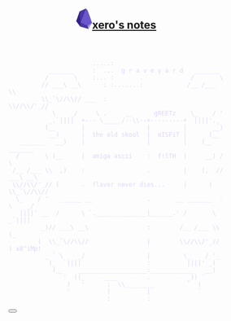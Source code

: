 <div class="markdown-reading-view" style="width: 100%; height: 100%; "><div class="markdown-preview-view markdown-rendered node-insert-event is-readable-line-width show-indentation-guide show-properties midnight topaz hide-meta" style="tab-size: 4;"><div class="markdown-preview-sizer markdown-preview-section rve-block-selector" ></div><nav id="thenav"><header id="navtitle"><h2><a href="index.html"><svg id="logo" width="31" height="40" viewBox="0 0 31 40" version="1.1" xmlns="http://www.w3.org/2000/svg" xmlns:xlink="http://www.w3.org/1999/xlink" xml:space="preserve" xmlns:serif="http://www.serif.com/" style="fill-rule:evenodd;clip-rule:evenodd;stroke-linejoin:round;stroke-miterlimit:2;"><g transform="matrix(0.237232,-0.0348373,-0.0289701,-0.197278,-32.8929,48.2385)"><path d="M239.22,0L175.82,35.04L150,90.9L189.14,180.94L244.7,200L254.88,179.6L276,52.78L239.22,0Z" style="fill:rgb(52,32,140);fill-rule:nonzero;"/></g><g transform="matrix(0.237232,-0.0348373,-0.0289701,-0.197278,-32.8929,48.2385)"><clipPath id="_clip1"><path d="M276,52.78L236.88,28.82L182.86,71.4L244.7,200L254.88,179.6L276,52.78Z" clip-rule="nonzero"/></clipPath><g clip-path="url(#_clip1)"><g transform="matrix(4.1263,-0.728661,-0.605944,-4.96198,164.956,215.391)"><use xlink:href="#_Image2" x="8.419" y="0.258" width="23px" height="35px"/></g></g></g><g transform="matrix(0.237232,-0.0348373,-0.0289701,-0.197278,-32.8929,48.2385)"><path d="M276,52.78L239.22,0L236.88,28.82L276,52.78Z" style="fill:rgb(175,159,244);fill-rule:nonzero;"/></g><g transform="matrix(0.237232,-0.0348373,-0.0289701,-0.197278,-32.8929,48.2385)"><path d="M236.88,28.82L239.22,0L175.82,35.04L182.86,71.4L236.88,28.82Z" style="fill:rgb(74,55,160);fill-rule:nonzero;"/></g><g transform="matrix(0.237232,-0.0348373,-0.0289701,-0.197278,-32.8929,48.2385)"><path d="M182.86,71.4L189.14,180.94L244.7,200L182.86,71.4Z" style="fill:rgb(74,55,160);fill-rule:nonzero;"/></g><defs><image id="_Image2" width="23px" height="35px" xlink:href="data:image/png;base64,iVBORw0KGgoAAAANSUhEUgAAABcAAAAjCAYAAAB/wZEbAAAACXBIWXMAAA7EAAAOxAGVKw4bAAAAUElEQVRIiWPMCTvzn4GKYMoqE0YYm4maBqMDqhuOHBJDy+Wjhg9Dw2HJcei5fNTwgTOckdrlOTIYusEyavio4aOGjxo+ajjdDGehhaGw3gUAweoNYZOwfssAAAAASUVORK5CYII="/></defs></svg><span class="ghost">xero's notes</span></a></h2></header><aside id="navmenu"><section id="thetop"></section></nav><div class="el-pre"><div class="block-language-ascii"><div class="expressive-code"><figure class="frame"><figcaption class="header"></figcaption><pre data-language="ascii"><code><div class="ec-line"><div class="code"><span class="indent"><span style="color:#E1D6F8">                       </span></span><span style="color:#E1D6F8">.....:</span></div></div><div class="ec-line"><div class="code"><span class="indent"><span style="color:#E1D6F8">           </span></span><span style="color:#E1D6F8">_______     :  ...  g r a v e y a r d   _______</span></div></div><div class="ec-line"><div class="code"><span class="indent"><span style="color:#E1D6F8">          </span></span><span style="color:#E1D6F8">/       \    :... :       .             /       \</span></div></div><div class="ec-line"><div class="code"><span class="indent"><span style="color:#E1D6F8">         </span></span><span style="color:#E1D6F8">// ___\ __\      : :.......:            /__ /___ \\</span></div></div><div class="ec-line"><div class="code"><span class="indent"><span style="color:#E1D6F8">         </span></span><span style="color:#E1D6F8">\\_`\//\\// ___  :                      \\//\\/'_//</span></div></div><div class="ec-line"><div class="code"><span class="indent"><span style="color:#E1D6F8">          </span></span><span style="color:#E1D6F8">` \    _/     \ .     __      gREETz    \_    / '</span></div></div><div class="ec-line"><div class="code"><span class="indent"><span style="color:#E1D6F8">           </span></span><span style="color:#E1D6F8">_.`||||  +--- \_____/--\\--+---------+  ||||'._</span></div></div><div class="ec-line"><div class="code"><span class="indent"><span style="color:#E1D6F8">          </span></span><span style="color:#E1D6F8">(__       |                 |         |       __)</span></div></div><div class="ec-line"><div class="code"><span class="indent"><span style="color:#E1D6F8">           </span></span><span style="color:#E1D6F8">__)      |  the old skool  |  mISFiT |      (__</span></div></div><div class="ec-line"><div class="code"><span class="indent"><span style="color:#E1D6F8">   </span></span><span style="color:#E1D6F8">_______   __)    |                 |         |    (__   _______</span></div></div><div class="ec-line"><div class="code"><span class="indent"><span style="color:#E1D6F8">  </span></span><span style="color:#E1D6F8">/       \ (__     |  amiga ascii    :  f!lTH  |     __) /       \</span></div></div><div class="ec-line"><div class="code"><span class="indent"><span style="color:#E1D6F8"> </span></span><span style="color:#E1D6F8">/__ /___ \\  ,)    :                 .         |    (,  // ___\ __\</span></div></div><div class="ec-line"><div class="code"><span class="indent"><span style="color:#E1D6F8"> </span></span><span style="color:#E1D6F8">\\//\\/'_// (      .  flavor never dies...     |      ) \\_`\//\\//</span></div></div><div class="ec-line"><div class="code"><span class="indent"><span style="color:#E1D6F8">  </span></span><span style="color:#E1D6F8">\_    / '   ______ __               .       __ _______  ` \    _/</span></div></div><div class="ec-line"><div class="code"><span class="indent"><span style="color:#E1D6F8">   </span></span><span style="color:#E1D6F8">||||' __  /      \ `.______________|______.' /       \   _`||||</span></div></div><div class="ec-line"><div class="code"><span class="indent"><span style="color:#E1D6F8">         </span></span><span style="color:#E1D6F8">_)// ___\ __\                :        /__ /___ \\ (_</span></div></div><div class="ec-line"><div class="code"><span class="indent"><span style="color:#E1D6F8">        </span></span><span style="color:#E1D6F8">(  \\_`\//\\//                |        \\//\\/'_//   ) x0^iMp!</span></div></div><div class="ec-line"><div class="code"><span class="indent"><span style="color:#E1D6F8">          </span></span><span style="color:#E1D6F8">_ ` \    _/                 |         \_    / '_</span></div></div><div class="ec-line"><div class="code"><span class="indent"><span style="color:#E1D6F8">           </span></span><span style="color:#E1D6F8">)_  `||||                  :          ||||' _(</span></div></div><div class="ec-line"><div class="code"><span class="indent"><span style="color:#E1D6F8">            </span></span><span style="color:#E1D6F8">(__    ___________________:____________   __)</span></div></div><div class="ec-line"><div class="code"><span class="indent"><span style="color:#E1D6F8">               </span></span><span style="color:#E1D6F8">'  ((_     ____        .          _)) `</span></div></div><div class="ec-line"><div class="code"><span class="indent"><span style="color:#E1D6F8">                </span></span><span style="color:#E1D6F8">)   '      :  \\________         `  (</span></div></div><div class="ec-line"><div class="code"><span class="indent"><span style="color:#E1D6F8">                </span></span><span style="color:#E1D6F8">'          |          |             `</span></div></div><div class="ec-line"><div class="code"><span class="indent"><span style="color:#E1D6F8">                           </span></span><span style="color:#E1D6F8">:          :</span></div></div></code></pre><div class="copy"><button title="Copy to clipboard" data-copied="Copied!" data-code="                       .....:           _______     :  ...  g r a v e y a r d   _______          /       \    :... :       .             /       \         // ___\ __\      : :.......:            /__ /___ \\         \\_`\//\\// ___  :                      \\//\\/'_//          ` \    _/     \ .     __      gREETz    \_    / '           _.`||||  +--- \_____/--\\--+---------+  ||||'._          (__       |                 |         |       __)           __)      |  the old skool  |  mISFiT |      (__   _______   __)    |                 |         |    (__   _______  /       \ (__     |  amiga ascii    :  f!lTH  |     __) /       \ /__ /___ \\  ,)    :                 .         |    (,  // ___\ __\ \\//\\/'_// (      .  flavor never dies...     |      ) \\_`\//\\//  \_    / '   ______ __               .       __ _______  ` \    _/   ||||' __  /      \ `.______________|______.' /       \   _`||||         _)// ___\ __\                :        /__ /___ \\ (_        (  \\_`\//\\//                |        \\//\\/'_//   ) x0^iMp!          _ ` \    _/                 |         \_    / '_           )_  `||||                  :          ||||' _(            (__    ___________________:____________   __)               '  ((_     ____        .          _)) `                )   '      :  \\________         `  (                '          |          |             `                           :          :"><div></div></button></div></figure></div></div></div><div class="mod-footer mod-ui"></div></div></div></div>